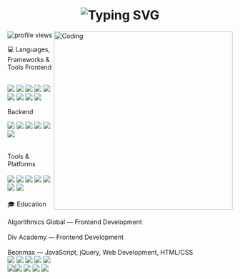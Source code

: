 <h1 align="center"> <img src="https://readme-typing-svg.herokuapp.com?font=Fira+Code&pause=1000&color=00C4FF&center=true&vCenter=true&width=600&lines=Hi+there%2C+I'm+Sanan;Fullstack+Developer;Frontend+%7C+Backend+%7C+UI%2FUX;Always+learning+new+technologies" alt="Typing SVG" /> </h1><img align="right" alt="Coding" width="400" src="https://media.giphy.com/media/qgQUggAC3Pfv687qPC/giphy.gif"><p align="left"> <img src="https://komarev.com/ghpvc/?username=realSenan&color=00C4FF&style=for-the-badge" alt="profile views" /> </p>
💻 Languages, Frameworks & Tools
Frontend
<div>  <br/>
 
  <img src="https://img.shields.io/badge/HTML5-%23323330.svg?style=for-the-badge&logo=html5&logoColor=E34F26"> <img src="https://img.shields.io/badge/CSS3-%23323330.svg?style=for-the-badge&logo=css3&logoColor=1572B6"> <img src="https://img.shields.io/badge/Sass-%23323330.svg?style=for-the-badge&logo=sass&logoColor=CC6699"> <img src="https://img.shields.io/badge/Bootstrap-%23323330.svg?style=for-the-badge&logo=bootstrap&logoColor=563D7C"> <img src="https://img.shields.io/badge/TailwindCSS-%23323330.svg?style=for-the-badge&logo=tailwind-css&logoColor=38B2AC"> <img src="https://img.shields.io/badge/JavaScript-%23323330.svg?style=for-the-badge&logo=javascript&logoColor=F7DF1E"> <img src="https://img.shields.io/badge/TypeScript-%23323330.svg?style=for-the-badge&logo=typescript&logoColor=3178C6"> <img src="https://img.shields.io/badge/React-%23323330.svg?style=for-the-badge&logo=react&logoColor=61DAFB"> <img src="https://img.shields.io/badge/Next.js-%23323330.svg?style=for-the-badge&logo=next.js&logoColor=white"> </div>

Backend
<br/> 
<div> <img src="https://img.shields.io/badge/Node.js-%23323330.svg?style=for-the-badge&logo=node.js&logoColor=339933"> <img src="https://img.shields.io/badge/Express.js-%23323330.svg?style=for-the-badge&logo=express&logoColor=white"> <img src="https://img.shields.io/badge/MongoDB-%23323330.svg?style=for-the-badge&logo=mongodb&logoColor=47A248"> <img src="https://img.shields.io/badge/MySQL-%23323330.svg?style=for-the-badge&logo=mysql&logoColor=white"> <img src="https://img.shields.io/badge/PostgreSQL-%23323330.svg?style=for-the-badge&logo=postgresql&logoColor=336791"> <img src="https://img.shields.io/badge/REST%20API-%23323330.svg?style=for-the-badge&logo=fastapi&logoColor=white"> </div>
<br/><br/> Tools & Platforms <br/><br/>
<div> <img src="https://img.shields.io/badge/Git-%23323330.svg?style=for-the-badge&logo=git&logoColor=F05032"> <img src="https://img.shields.io/badge/GitHub-%23323330.svg?style=for-the-badge&logo=github&logoColor=white"> <img src="https://img.shields.io/badge/Netlify-%23323330.svg?style=for-the-badge&logo=netlify&logoColor=00C7B7"> <img src="https://img.shields.io/badge/Vercel-%23323330.svg?style=for-the-badge&logo=vercel&logoColor=white"> <img src="https://img.shields.io/badge/Docker-%23323330.svg?style=for-the-badge&logo=docker&logoColor=2496ED"> <img src="https://img.shields.io/badge/Figma-%23323330.svg?style=for-the-badge&logo=figma&logoColor=F24E1E"> <img src="https://img.shields.io/badge/Adobe%20Photoshop-%23323330.svg?style=for-the-badge&logo=adobe-photoshop&logoColor=31A8FF"> </div>
<br/>
🎓 Education
<br/> <br/>
Algorithmics Global — Frontend Development
<br/> <br/>
Div Academy — Frontend Development
<br/> <br/>
Beonmax — JavaScript, jQuery, Web Development, HTML/CSS

<br/>
 <div align="left">
  <img src="https://github-profile-summary-cards.vercel.app/api/cards/profile-details?username=realSenan&theme=github_dark" />
  <img src="https://github-profile-summary-cards.vercel.app/api/cards/repos-per-language?username=realSenan&theme=github_dark" />
  <img src="https://github-profile-summary-cards.vercel.app/api/cards/most-commit-language?username=realSenan&theme=github_dark" />
  <img src="https://github-profile-summary-cards.vercel.app/api/cards/stats?username=realSenan&theme=github_dark" />
  <img src="https://github-profile-summary-cards.vercel.app/api/cards/productive-time?username=realSenan&theme=github_dark" />
</div>

<a href="https://github.com/realSenan">
  <img src="https://github-readme-activity-graph.vercel.app/graph?username=realSenan&bg_color=1c1917&color=ffffff&line=00C4FF&point=00C
   </a>
   
<br/><br/>
<br/><br/>

📱 Contact Me
<br/>
<br/>
<a href="mailto:sanan.frw@gmail.com" target="_blank"><img src="https://img.shields.io/badge/Gmail-323330?style=for-the-badge&logo=gmail&logoColor=EA4335"></a>
<a href="https://www.linkedin.com/in/sanan-mammadov-550250202/" target="_blank"><img src="https://img.shields.io/badge/LinkedIn-323330?style=for-the-badge&logo=linkedin&logoColor=0A66C2"></a>
<a href="https://wa.me/994505018809" target="_blank"><img src="https://img.shields.io/badge/WhatsApp-323330?style=for-the-badge&logo=whatsapp&logoColor=25D366"></a>
<a href="https://www.instagram.com/17msenan/" target="_blank"><img src="https://img.shields.io/badge/Instagram-323330?style=for-the-badge&logo=instagram&logoColor=E4405F"></a>

